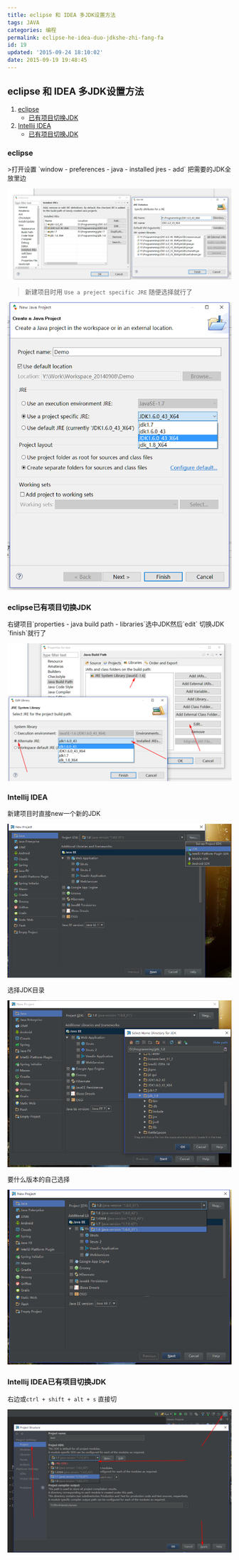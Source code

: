 ```yaml
---
title: eclipse 和 IDEA 多JDK设置方法
tags: JAVA
categories: 编程
permalink: eclipse-he-idea-duo-jdkshe-zhi-fang-fa
id: 19
updated: '2015-09-24 18:10:02'
date: 2015-09-19 19:48:45
---
```


##  eclipse 和 IDEA 多JDK设置方法

1. [eclipse](#1)
   * [已有项目切换JDK](#11)
2. [Intellij IDEA](#2)
   * [已有项目切换JDK](#21)

<h3 id="1">eclipse</h3>
>打开设置 `window - preferences - java - installed jres - add` 把需要的JDK全放里边

![](/images/2015/09/----20150919212931.png)

>新建项目时用 `Use a preject specific JRE` 随便选择就行了

![](/images/2015/09/----20150919213005.png)

<h3 id="11">eclipse已有项目切换JDK</h3>
右键项目`properties - java build path - libraries`选中JDK然后`edit` 切换JDK `finish`就行了

![](/images/2015/09/----20150919213745.png)

<h3 id="2">Intellij IDEA</h3>
新建项目时直接new一个新的JDK

![](/images/2015/09/----20150919213249.png)

选择JDK目录

![](/images/2015/09/----20150919213308.png)

要什么版本的自己选择

![](/images/2015/09/----20150919213236.png)

<h3 id="21">Intellij IDEA已有项目切换JDK</h3>

右边或`ctrl + shift + alt + s` 直接切

![](/images/2015/09/----20150919213900.png)
